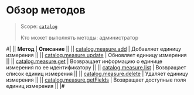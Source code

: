 # Обзор методов

> Scope: [`catalog`](../../scopes/permissions.md)
>
> Кто может выполнять методы: администратор

#|
|| **Метод** | **Описание** ||
|| [catalog.measure.add](./catalog-measure-add.md) | Добавляет единицу измерения ||
|| [catalog.measure.update](./catalog-measure-update.md) | Обновляет единицу измерения ||
|| [catalog.measure.get](./catalog-measure-get.md) | Возвращает информацию о единице измерения по ее идентификатору ||
|| [catalog.measure.list](./catalog-measure-list.md) | Возвращает список единиц измерения ||
|| [catalog.measure.delete](./catalog-measure-delete.md) | Удаляет единицу измерения ||
|| [catalog.measure.getFields](./catalog-measure-get-fields.md) | Возвращает доступные поля единиц измерения ||
|#